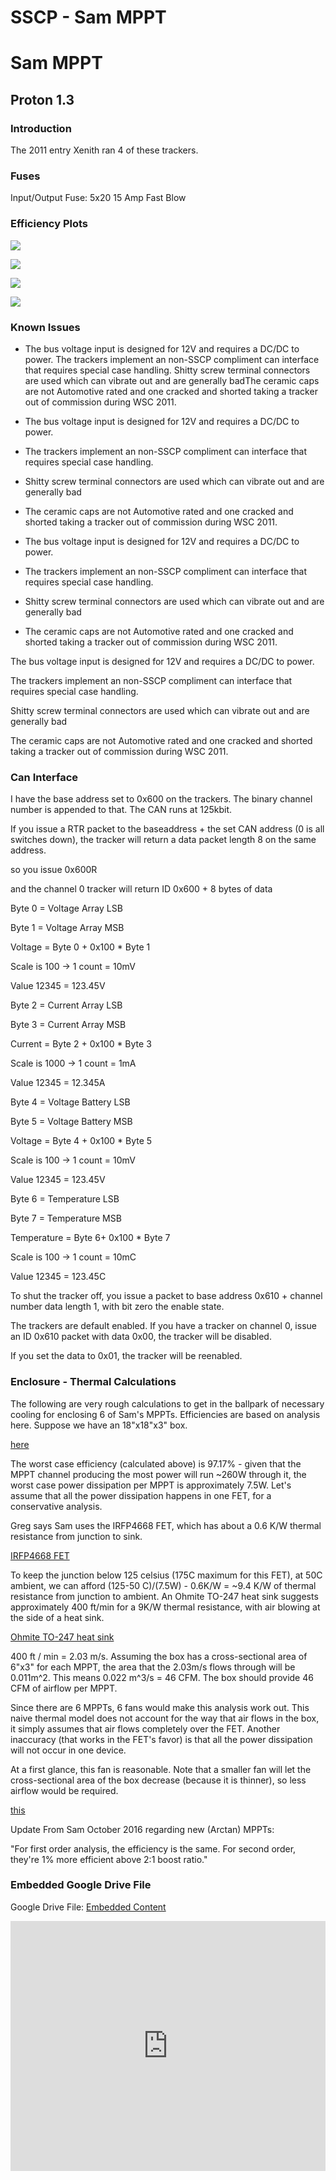 # SSCP - Sam MPPT

# Sam MPPT

## Proton 1.3

[](#h.thpuszkgss7y)

### Introduction

[](#h.g523tetouoe9)

The 2011 entry Xenith ran 4 of these trackers. 

### Fuses

[](#h.42aynazuixr)

Input/Output Fuse: 5x20 15 Amp Fast Blow

### Efficiency Plots

[](#h.b3sa43oxueii)

![](../../../../../assets/image_8f176b150d.png)

![](../../../../../assets/image_b6c8ab409e.png)

![](../../../../../assets/image_91bf0f0720.png)

![](../../../../../assets/image_b390b752b2.png)

### Known Issues

[](#h.gp9ctvixyo0x)

* The bus voltage input is designed for 12V and requires a DC/DC to power. The trackers implement an non-SSCP compliment can interface that requires special case handling. Shitty screw terminal connectors are used which can vibrate out and are generally badThe ceramic caps are not Automotive rated and one cracked and shorted taking a tracker out of commission during WSC 2011. 
* The bus voltage input is designed for 12V and requires a DC/DC to power. 
* The trackers implement an non-SSCP compliment can interface that requires special case handling. 
* Shitty screw terminal connectors are used which can vibrate out and are generally bad
* The ceramic caps are not Automotive rated and one cracked and shorted taking a tracker out of commission during WSC 2011. 

* The bus voltage input is designed for 12V and requires a DC/DC to power. 
* The trackers implement an non-SSCP compliment can interface that requires special case handling. 
* Shitty screw terminal connectors are used which can vibrate out and are generally bad
* The ceramic caps are not Automotive rated and one cracked and shorted taking a tracker out of commission during WSC 2011. 

The bus voltage input is designed for 12V and requires a DC/DC to power. 

The trackers implement an non-SSCP compliment can interface that requires special case handling. 

Shitty screw terminal connectors are used which can vibrate out and are generally bad

The ceramic caps are not Automotive rated and one cracked and shorted taking a tracker out of commission during WSC 2011. 

### Can Interface

[](#h.20dme734b7v6)

I have the base address set to 0x600 on the trackers. The binary channel number is appended to that. The CAN runs at 125kbit.

If you issue a RTR packet to the baseaddress + the set CAN address (0 is all switches down), the tracker will return a data packet length 8 on the same address.

so you issue 0x600R

and the channel 0 tracker will return ID 0x600 + 8 bytes of data 

Byte 0 = Voltage Array LSB

Byte 1 = Voltage Array MSB

Voltage = Byte 0 + 0x100 * Byte 1

Scale is 100 -> 1 count = 10mV

Value 12345 = 123.45V 

Byte 2 = Current Array LSB

Byte 3 = Current Array MSB

Current = Byte 2 + 0x100 * Byte 3

Scale is 1000 -> 1 count = 1mA

Value 12345 = 12.345A

Byte 4 = Voltage Battery LSB

Byte 5 = Voltage Battery MSB

Voltage = Byte 4 + 0x100 * Byte 5

Scale is 100 -> 1 count = 10mV

Value 12345 = 123.45V 

Byte 6 = Temperature LSB

Byte 7 = Temperature MSB

Temperature = Byte 6+ 0x100 * Byte 7

Scale is 100 -> 1 count = 10mC

Value 12345 = 123.45C 

To shut the tracker off, you issue a packet to base address 0x610 + channel number data length 1, with bit zero the enable state.

The trackers are default enabled. If you have a tracker on channel 0, issue an ID 0x610 packet with data 0x00, the tracker will be disabled.

If you set the data to 0x01, the tracker will be reenabled.

### Enclosure - Thermal Calculations

[](#h.f7e5rxogc5tj)

The following are very rough calculations to get in the ballpark of necessary cooling for enclosing 6 of Sam's MPPTs. Efficiencies are based on analysis here. Suppose we have an 18"x18"x3" box.

[ here](/home/sscp-2012-2013/array-2012-2013/sunbad-array-layout)

The worst case efficiency (calculated above) is 97.17% - given that the MPPT channel producing the most power will run ~260W through it, the worst case power dissipation per MPPT is approximately 7.5W. Let's assume that all the power dissipation happens in one FET, for a conservative analysis.

Greg says Sam uses the IRFP4668 FET, which has about a 0.6 K/W thermal resistance from junction to sink.

[ IRFP4668 FET](http://www.irf.com/product-info/datasheets/data/irfp4668pbf.pdf)

To keep the junction below 125 celsius (175C maximum for this FET), at 50C ambient, we can afford (125-50 C)/(7.5W) - 0.6K/W = ~9.4 K/W of thermal resistance from junction to ambient. An Ohmite TO-247 heat sink suggests approximately 400 ft/min for a 9K/W thermal resistance, with air blowing at the side of a heat sink. 

[ Ohmite TO-247 heat sink](http://media.digikey.com/pdf/Data%20Sheets/Ohmite%20PDFs/W_Series.pdf)

400 ft / min = 2.03 m/s. Assuming the box has a cross-sectional area of 6"x3" for each MPPT, the area that the 2.03m/s flows through will be 0.011m^2. This means 0.022 m^3/s = 46 CFM. The box should provide 46 CFM of airflow per MPPT.

Since there are 6 MPPTs, 6 fans would make this analysis work out. This naive thermal model does not account for the way that air flows in the box, it simply assumes that air flows completely over the FET. Another inaccuracy (that works in the FET's favor) is that all the power dissipation will not occur in one device.

At a first glance, this fan is reasonable. Note that a smaller fan will let the cross-sectional area of the box decrease (because it is thinner), so less airflow would be required.

[ this](http://www.digikey.com/product-detail/en/PMD2407PTB1-A.%282%29.GN/259-1411-ND/1249284)

Update From Sam October 2016 regarding new (Arctan) MPPTs:

"For first order analysis, the efficiency is the same. For second order, they're 1% more efficient above 2:1 boost ratio." 

[](https://drive.google.com/folderview?id=1yAYHFPoaZYimiRfmu-PXkUmztG3tVJi8)

### Embedded Google Drive File

Google Drive File: [Embedded Content](https://drive.google.com/embeddedfolderview?id=1yAYHFPoaZYimiRfmu-PXkUmztG3tVJi8#list)

<iframe width="100%" height="400" src="https://drive.google.com/embeddedfolderview?id=1yAYHFPoaZYimiRfmu-PXkUmztG3tVJi8#list" frameborder="0"></iframe>

